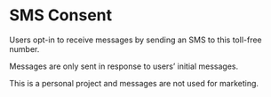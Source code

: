 # SMS Consent

Users opt-in to receive messages by sending an SMS to this toll-free number.

Messages are only sent in response to users’ initial messages.

This is a personal project and messages are not used for marketing.
